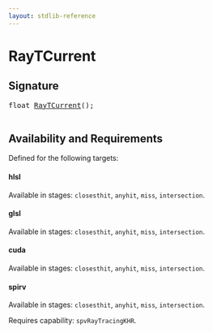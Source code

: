 ```yaml
---
layout: stdlib-reference
---
```


# RayTCurrent

## Signature 

<pre>
<span class="code_keyword">float</span> <a href="/stdlib-reference/global-decls/RayTCurrent">RayTCurrent</a>();

</pre>

## Availability and Requirements

Defined for the following targets:

#### hlsl
Available in stages: `closesthit`, `anyhit`, `miss`, `intersection`.

#### glsl
Available in stages: `closesthit`, `anyhit`, `miss`, `intersection`.

#### cuda
Available in stages: `closesthit`, `anyhit`, `miss`, `intersection`.

#### spirv
Available in stages: `closesthit`, `anyhit`, `miss`, `intersection`.

Requires capability: `spvRayTracingKHR`.


